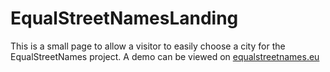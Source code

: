 # EqualStreetNamesLanding

This is a small page to allow a visitor to easily choose a city for the EqualStreetNames project.
A demo can be viewed on [equalstreetnames.eu](https://equalstreetnames.eu/)
